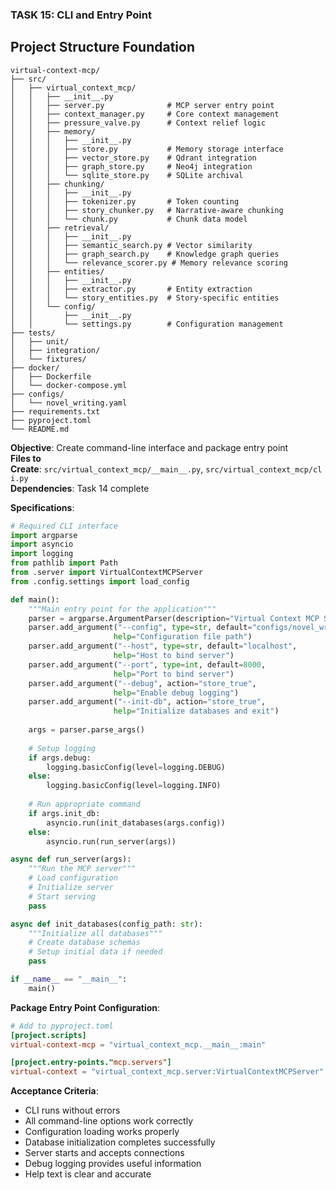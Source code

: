 ### TASK 15: CLI and Entry Point

## Project Structure Foundation

```
virtual-context-mcp/
├── src/
│   ├── virtual_context_mcp/
│   │   ├── __init__.py
│   │   ├── server.py              # MCP server entry point
│   │   ├── context_manager.py     # Core context management
│   │   ├── pressure_valve.py      # Context relief logic
│   │   ├── memory/
│   │   │   ├── __init__.py
│   │   │   ├── store.py           # Memory storage interface
│   │   │   ├── vector_store.py    # Qdrant integration
│   │   │   ├── graph_store.py     # Neo4j integration
│   │   │   └── sqlite_store.py    # SQLite archival
│   │   ├── chunking/
│   │   │   ├── __init__.py
│   │   │   ├── tokenizer.py       # Token counting
│   │   │   ├── story_chunker.py   # Narrative-aware chunking
│   │   │   └── chunk.py           # Chunk data model
│   │   ├── retrieval/
│   │   │   ├── __init__.py
│   │   │   ├── semantic_search.py # Vector similarity
│   │   │   ├── graph_search.py    # Knowledge graph queries
│   │   │   └── relevance_scorer.py # Memory relevance scoring
│   │   ├── entities/
│   │   │   ├── __init__.py
│   │   │   ├── extractor.py       # Entity extraction
│   │   │   └── story_entities.py  # Story-specific entities
│   │   └── config/
│   │       ├── __init__.py
│   │       └── settings.py        # Configuration management
├── tests/
│   ├── unit/
│   ├── integration/
│   └── fixtures/
├── docker/
│   ├── Dockerfile
│   └── docker-compose.yml
├── configs/
│   └── novel_writing.yaml
├── requirements.txt
├── pyproject.toml
└── README.md
```

**Objective**: Create command-line interface and package entry point  
**Files to Create**: `src/virtual_context_mcp/__main__.py`, `src/virtual_context_mcp/cli.py`  
**Dependencies**: Task 14 complete

**Specifications**:

```python
# Required CLI interface
import argparse
import asyncio
import logging
from pathlib import Path
from .server import VirtualContextMCPServer
from .config.settings import load_config

def main():
    """Main entry point for the application"""
    parser = argparse.ArgumentParser(description="Virtual Context MCP Server")
    parser.add_argument("--config", type=str, default="configs/novel_writing.yaml",
                       help="Configuration file path")
    parser.add_argument("--host", type=str, default="localhost",
                       help="Host to bind server")
    parser.add_argument("--port", type=int, default=8000,
                       help="Port to bind server")
    parser.add_argument("--debug", action="store_true",
                       help="Enable debug logging")
    parser.add_argument("--init-db", action="store_true",
                       help="Initialize databases and exit")
    
    args = parser.parse_args()
    
    # Setup logging
    if args.debug:
        logging.basicConfig(level=logging.DEBUG)
    else:
        logging.basicConfig(level=logging.INFO)
    
    # Run appropriate command
    if args.init_db:
        asyncio.run(init_databases(args.config))
    else:
        asyncio.run(run_server(args))

async def run_server(args):
    """Run the MCP server"""
    # Load configuration
    # Initialize server
    # Start serving
    pass

async def init_databases(config_path: str):
    """Initialize all databases"""
    # Create database schemas
    # Setup initial data if needed
    pass

if __name__ == "__main__":
    main()
```

**Package Entry Point Configuration**:

```toml
# Add to pyproject.toml
[project.scripts]
virtual-context-mcp = "virtual_context_mcp.__main__:main"

[project.entry-points."mcp.servers"]
virtual-context = "virtual_context_mcp.server:VirtualContextMCPServer"
```

**Acceptance Criteria**:

- CLI runs without errors
- All command-line options work correctly
- Configuration loading works properly
- Database initialization completes successfully
- Server starts and accepts connections
- Debug logging provides useful information
- Help text is clear and accurate